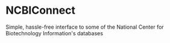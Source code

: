 NCBIConnect
===========

Simple, hassle-free interface to some of the National Center for Biotechnology Information's databases
